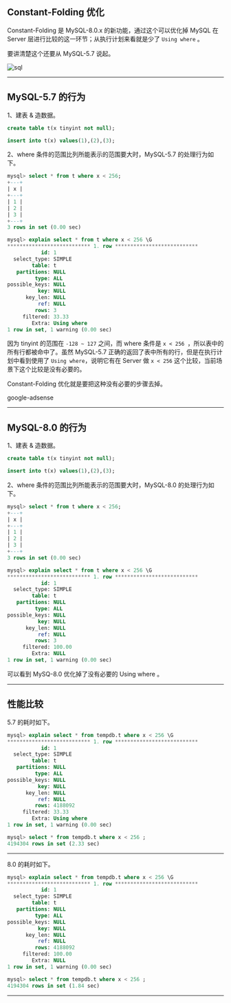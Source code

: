 ## Constant-Folding 优化

Constant-Folding 是 MySQL-8.0.x 的新功能，通过这个可以优化掉 MySQL 在 Server 层进行比较的这一环节；从执行计划来看就是少了 `Using where` 。 

要讲清楚这个还要从 MySQL-5.7 说起。

![sql](static/2020-27/sqlpy-const-floding.jpg)

---

## MySQL-5.7 的行为
1、建表 & 造数据。
```sql
create table t(x tinyint not null);

insert into t(x) values(1),(2),(3);
```
2、where 条件的范围比列所能表示的范围要大时，MySQL-5.7 的处理行为如下。
```sql
mysql> select * from t where x < 256;                                                             
+---+
| x |
+---+
| 1 |
| 2 |
| 3 |
+---+
3 rows in set (0.00 sec)

mysql> explain select * from t where x < 256 \G                                                   
*************************** 1. row ***************************
           id: 1
  select_type: SIMPLE
        table: t
   partitions: NULL
         type: ALL
possible_keys: NULL
          key: NULL
      key_len: NULL
          ref: NULL
         rows: 3
     filtered: 33.33
        Extra: Using where
1 row in set, 1 warning (0.00 sec)
```
因为 tinyint 的范围在 `-128 ~ 127` 之间，而 where 条件是 `x < 256 `，所以表中的所有行都被命中了。虽然 MySQL-5.7 正确的返回了表中所有的行，但是在执行计划中看到使用了 `Using where`，说明它有在 Server 做 `x < 256` 这个比较，当前场景下这个比较是没有必要的。

Constant-Folding 优化就是要把这种没有必要的步骤去掉。

google-adsense

---

## MySQL-8.0 的行为
1、建表 & 造数据。
```sql
create table t(x tinyint not null);

insert into t(x) values(1),(2),(3);
```
2、where 条件的范围比列所能表示的范围要大时，MySQL-8.0 的处理行为如下。
```sql
mysql> select * from t where x < 256;                                                             
+---+
| x |
+---+
| 1 |
| 2 |
| 3 |
+---+
3 rows in set (0.00 sec)

mysql> explain select * from t where x < 256 \G                                                   
*************************** 1. row ***************************
           id: 1
  select_type: SIMPLE
        table: t
   partitions: NULL
         type: ALL
possible_keys: NULL
          key: NULL
      key_len: NULL
          ref: NULL
         rows: 3
     filtered: 100.00
        Extra: NULL
1 row in set, 1 warning (0.00 sec)

```
可以看到 MySQ-8.0 优化掉了没有必要的 Using where 。


---

## 性能比较
5.7 的耗时如下。
```sql
mysql> explain select * from tempdb.t where x < 256 \G                                            
*************************** 1. row ***************************
           id: 1
  select_type: SIMPLE
        table: t
   partitions: NULL
         type: ALL
possible_keys: NULL
          key: NULL
      key_len: NULL
          ref: NULL
         rows: 4188092
     filtered: 33.33
        Extra: Using where
1 row in set, 1 warning (0.00 sec)

mysql> select * from tempdb.t where x < 256 ;                                                     
4194304 rows in set (2.33 sec)

```

---

8.0 的耗时如下。
```sql
mysql> explain select * from tempdb.t where x < 256 \G                                            
*************************** 1. row ***************************
           id: 1
  select_type: SIMPLE
        table: t
   partitions: NULL
         type: ALL
possible_keys: NULL
          key: NULL
      key_len: NULL
          ref: NULL
         rows: 4188092
     filtered: 100.00
        Extra: NULL
1 row in set, 1 warning (0.00 sec)

mysql> select * from tempdb.t where x < 256 ;
4194304 rows in set (1.84 sec)
```

---